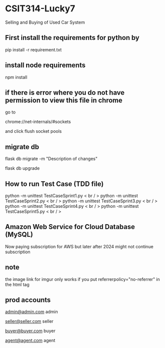 # CSIT314-Lucky7

Selling and Buying of Used Car System

## First install the requirements for python by

pip install -r requirement.txt

## install node requirements

npm install

## if there is error where you do not have permission to view this file in chrome

go to

chrome://net-internals/#sockets

and click flush socket pools

## migrate db

flask db migrate -m "Description of changes"

flask db upgrade

## How to run Test Case (TDD file)

python -m unittest TestCaseSprint1.py < br / >
python -m unittest TestCaseSprint2.py < br / >
python -m unittest TestCaseSprint3.py < br / >
python -m unittest TestCaseSprint4.py < br / >
python -m unittest TestCaseSprint5.py < br / >

## Amazon Web Service for Cloud Database (MySQL)

Now paying subscription for AWS but later after 2024 might not continue subscription 

## note

the image link for imgur only works if you put referrerpolicy="no-referrer" in the html tag


## prod accounts

admin@admin.com
admin

seller@seller.com
seller

buyer@buyer.com
buyer

agent@agent.com
agent



